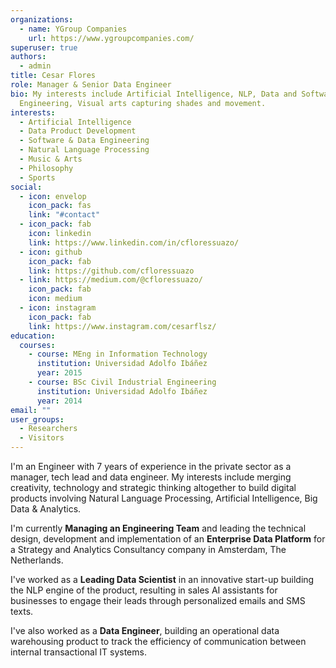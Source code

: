 ```yaml
---
organizations:
  - name: YGroup Companies
    url: https://www.ygroupcompanies.com/
superuser: true
authors:
  - admin
title: Cesar Flores
role: Manager & Senior Data Engineer
bio: My interests include Artificial Intelligence, NLP, Data and Software
  Engineering, Visual arts capturing shades and movement.
interests:
  - Artificial Intelligence
  - Data Product Development
  - Software & Data Engineering
  - Natural Language Processing
  - Music & Arts
  - Philosophy
  - Sports
social:
  - icon: envelop
    icon_pack: fas
    link: "#contact"
  - icon_pack: fab
    icon: linkedin
    link: https://www.linkedin.com/in/cfloressuazo/
  - icon: github
    icon_pack: fab
    link: https://github.com/cfloressuazo
  - link: https://medium.com/@cfloressuazo/
    icon_pack: fab
    icon: medium
  - icon: instagram
    icon_pack: fab
    link: https://www.instagram.com/cesarflsz/
education:
  courses:
    - course: MEng in Information Technology
      institution: Universidad Adolfo Ibáñez
      year: 2015
    - course: BSc Civil Industrial Engineering
      institution: Universidad Adolfo Ibáñez
      year: 2014
email: ""
user_groups:
  - Researchers
  - Visitors
---
```

I'm an Engineer with 7 years of experience in the private sector as a manager, tech lead and data engineer. My interests include merging creativity, technology and strategic thinking altogether to build digital products involving Natural Language Processing, Artificial Intelligence, Big Data & Analytics.

I'm currently **Managing an Engineering Team** and leading the technical design, development and implementation of an **Enterprise Data Platform** for a Strategy and Analytics Consultancy company in Amsterdam, The Netherlands.

I've worked as a **Leading Data Scientist** in an innovative start-up building the NLP engine of the product, resulting in sales AI assistants for businesses to engage their leads through personalized emails and SMS texts.

I've also worked as a **Data Engineer**, building an operational data warehousing product to track the efficiency of communication between internal transactional IT systems.